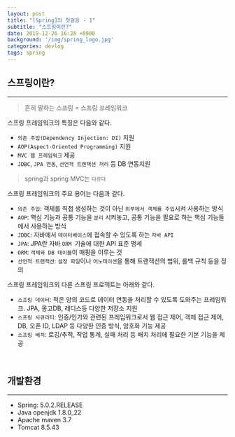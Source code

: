 ```yaml
---
layout: post
title: "[Spring]의 첫걸음 - 1"
subtitle: "스프링이란?"
date: 2019-12-26 16:28 +0900
background: '/img/spring_logo.jpg'
categories: devlog
tags: spring
---
```


## 스프링이란?
---
> 흔히 말하는 스프링 = 스프링 프레임워크

스프링 프레임워크의 특징은 다음와 같다.
*  `의존 주입(Dependency Injection: DI)` 지원
*  `AOP(Aspect-Oriented Programming)` 지원
*  `MVC 웹 프레임워크` 제공
*  `JDBC`, `JPA 연동`, `선언적 트랜잭션 처리` 등 DB 연동지원

> spring과 spring MVC는 `다르다`

스프링 프레임워크의 주요 용어는 다음과 같다.

* `의존 주입`: 객체를 직접 생성하는 것이 아닌 `외부에서 객체를 주입`시켜 사용하는 방식  
* `AOP`: 핵심 기능과 공통 기능을 `분리` 시켜놓고, 공통 기능을 필요로 하는 핵심 기능들에서 사용하는 방식  
* `JDBC`:  자바에서 `데이터베이스`에 접속할 수 있도록 하는 `자바 API`  
* `JPA`: JPA란 자바 `ORM `기술에 대한 API 표준 명세  
* `ORM`: `객체와 DB 테이블`이 매핑을 이루는 것  
* `선언적 트랜잭션`: `설정 파일`이나 `어노테이션`을 통해 트랜잭션의 범위, 롤백 규칙 등을 정의

스프링 프레임워크외 다른 스프링 프로젝트는 아래와 같다.
* `스프링 데이터`: 적은 양의 코드로 데이터 연동을 처리할 수 있도록 도와주는 프레임워크. JPA, 몽고DB, 레디스등 다양한 저장소 지원
* `스프링 시큐리티`: 인증/인가와 관련된 프레임워크로서 웹 접근 제어, 객체 접근 제어, DB, 오픈 ID, LDAP 등 다양한 인증 방식, 암호화 기능 제공
* `스프링 배치`: 로깅/추적, 작업 통계, 실패 처리 등 배치 처리에 필요한 기본 기능을 제공  
<br>

## 개발환경
---
*  Spring: 5.0.2.RELEASE
*  Java openjdk 1.8.0_22
*  Apache maven 3.7  
*  Tomcat 8.5.43  